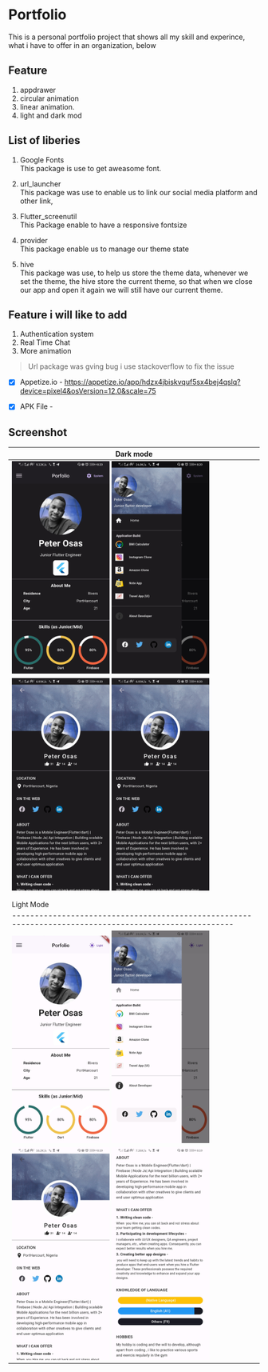 # Portfolio

This is a personal portfolio project that shows all my skill and experince, <br>
what i have to offer in an organization, below 

## Feature
1. appdrawer
2. circular animation
3. linear animation.
3. light and dark mod

## List of liberies
1. Google Fonts<br>
    This package is use to get aweasome font.

2. url_launcher<br>
    This package was use to enable us to link our social media platform and other link,

3. Flutter_screenutil<br>
    This Package enable to have a responsive fontsize

4. provider<br>
    This package enable us to manage our theme state

5. hive<br>
    This package was use, to help us store the theme data, whenever we set the theme, the hive store the current theme, so that when we close our app and open it again we will still have our current theme.

## Feature i will like to add
1. Authentication system
2. Real Time Chat
3. More animation


> Url package was gving bug
 i use stackoverflow to fix the issue


- [x] Appetize.io -  https://appetize.io/app/hdzx4jbiskvquf5sx4bej4qslq?device=pixel4&osVersion=12.0&scale=75
- [x] APK File  - 


## Screenshot

|                                   Dark mode                                                           | 
| --------------------------------------------------------------------------------------------------    | 
| <img src="assets/images/dark-img1.jpg" width=40%>    <img src="assets/images/dark-img2.jpg" width=40%>| 
| <img src="assets/images/dark-img3.jpg" width=40%>    <img src="assets/images/dark-img3.jpg" width=40%>| 
|                                                                                                       |
|                                                                                                       |
|                 Light Mode                                                                            |   
| ------------------------------------------------------------------------------------------------------|
| <img src="assets/images/light-img1.jpg" width=40%>  <img src="assets/images/light-img2.jpg" width=40%>| 
| <img src="assets/images/light-img3.jpg" width=40%>  <img src="assets/images/light-img4.jpg" width=40%>| 
